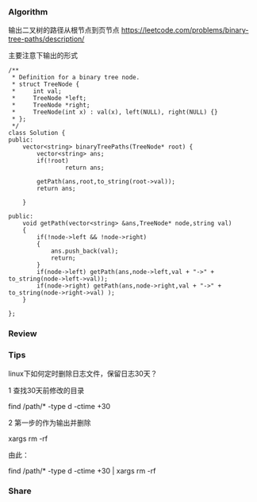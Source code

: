 ### Algorithm

输出二叉树的路径从根节点到页节点
https://leetcode.com/problems/binary-tree-paths/description/

主要注意下输出的形式

```
/**
 * Definition for a binary tree node.
 * struct TreeNode {
 *     int val;
 *     TreeNode *left;
 *     TreeNode *right;
 *     TreeNode(int x) : val(x), left(NULL), right(NULL) {}
 * };
 */
class Solution {
public:
    vector<string> binaryTreePaths(TreeNode* root) {
        vector<string> ans;
        if(!root)
                return ans;
        
        getPath(ans,root,to_string(root->val));
        return ans;
        
    }
    
public:
    void getPath(vector<string> &ans,TreeNode* node,string val)
    {
        if(!node->left && !node->right)
        {
            ans.push_back(val);
            return;
        }
        if(node->left) getPath(ans,node->left,val + "->" + to_string(node->left->val));
        if(node->right) getPath(ans,node->right,val + "->" + to_string(node->right->val) );
    }
    
};
```

### Review



### Tips 

linux下如何定时删除日志文件，保留日志30天？

1 查找30天前修改的目录
   
  find  /path/* -type d -ctime +30
  
2 第一步的作为输出并删除

  xargs rm -rf
 
由此：  
   
  find  /path/* -type d -ctime +30 | xargs rm -rf

  
  
### Share



